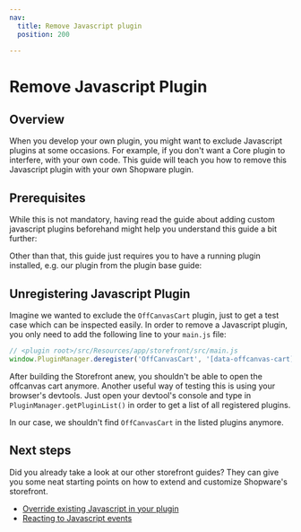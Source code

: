 ```yaml
---
nav:
  title: Remove Javascript plugin
  position: 200

---
```


# Remove Javascript Plugin

## Overview

When you develop your own plugin, you might want to exclude Javascript plugins at some occasions. For example, if you don't want a Core plugin to interfere, with your own code. This guide will teach you how to remove this Javascript plugin with your own Shopware plugin.

## Prerequisites

While this is not mandatory, having read the guide about adding custom javascript plugins beforehand might help you understand this guide a bit further:

<PageRef page="add-custom-javascript" />

Other than that, this guide just requires you to have a running plugin installed, e.g. our plugin from the plugin base guide:

<PageRef page="../plugin-base-guide" />

## Unregistering Javascript Plugin

Imagine we wanted to exclude the `OffCanvasCart` plugin, just to get a test case which can be inspected easily. In order to remove a Javascript plugin, you only need to add the following line to your `main.js` file:

```javascript
// <plugin root>/src/Resources/app/storefront/src/main.js
window.PluginManager.deregister('OffCanvasCart', '[data-offcanvas-cart]');
```

After building the Storefront anew, you shouldn't be able to open the offcanvas cart anymore. Another useful way of testing this is using your browser's devtools. Just open your devtool's console and type in `PluginManager.getPluginList()` in order to get a list of all registered plugins.

In our case, we shouldn't find `OffCanvasCart` in the listed plugins anymore.

## Next steps

Did you already take a look at our other storefront guides? They can give you some neat starting points on how to extend and customize Shopware's storefront.

* [Override existing Javascript in your plugin](override-existing-javascript)
* [Reacting to Javascript events](reacting-to-javascript-events)
